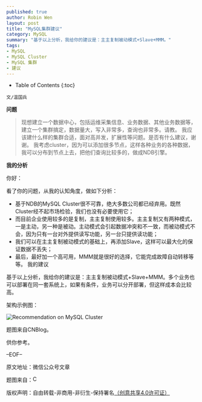 ```yaml
---
published: true
author: Robin Wen
layout: post
title: "MySQL集群建议"
category: MySQL
summary: "基于以上分析，我给你的建议是：主主复制被动模式+Slave+MMM。"
tags: 
- MySQL
- MySQL Cluster
- MySQL 集群
- 建议
---
```


* Table of Contents
{:toc}

`文/温国兵`

**问题**

> 现想建立一个数据中心，包括运维采集信息、业务数据、其他业务数据等，建立一个集群搞定，数据量大，写入非常多，查询也非常多。请教。
> 我应该建什么样的集群合适，面对高并发，扩展性等问题。是否有什么建议，谢谢。
> 我考虑cluster，因为可以添加很多节点，这样各种业务的各种数据，我可以分布到节点上去，把他们查询比较多的，做成NDB引擎。

**我的分析**

你好：

看了你的问题，从我的认知角度，做如下分析：

* 基于NDB的MySQL Cluster很不可靠，绝大多数公司都已经弃用。既然Cluster经不起市场检验，我们也没有必要使用它；
* 而目前企业使用较多的是复制，主主复制使用较多。主主复制又有两种模式，一是主动，另一种是被动。主动模式会引起数据冲突和不一致，而被动模式不会，因为只有一台对外提供读写功能，另一台只提供读功能；
* 我们可以在主主复制被动模式的基础上，再添加Slave，这样可以最大化的保证数据不丢失；
* 最后，最好加一个高可用，MMM就是很好的选择，它能完成故障自动转移等等。
我的建议

基于以上分析，我给你的建议是：主主复制被动模式+Slave+MMM。多个业务也可以部署在同一套系统上，如果有条件，业务可以分开部署，但这样成本会比较高。

架构示例图：

![Recommendation on MySQL Cluster](http://i.imgur.com/4IIe1YH.jpg)

题图来自CNBlog。

供你参考。

–EOF–

原文地址：微信公众号文章

题图来自：<a href="http://cdn.marketplaceimages.windowsphone.com/v8/images/a94f0340-4e3d-428b-ba1d-7d5e21eed186?imageType=ws_icon_large" target="_blank"><img src="http://i.imgur.com/Tnv4yD7.png" title="CNBLOG" border="0" alt="CNBLOG" height="16px" width="16px" /></a>

版权声明：自由转载-非商用-非衍生-保持署名<a href="http://creativecommons.org/licenses/by-nc-nd/4.0/deed.zh" target="_blank">（创意共享4.0许可证）</a>
